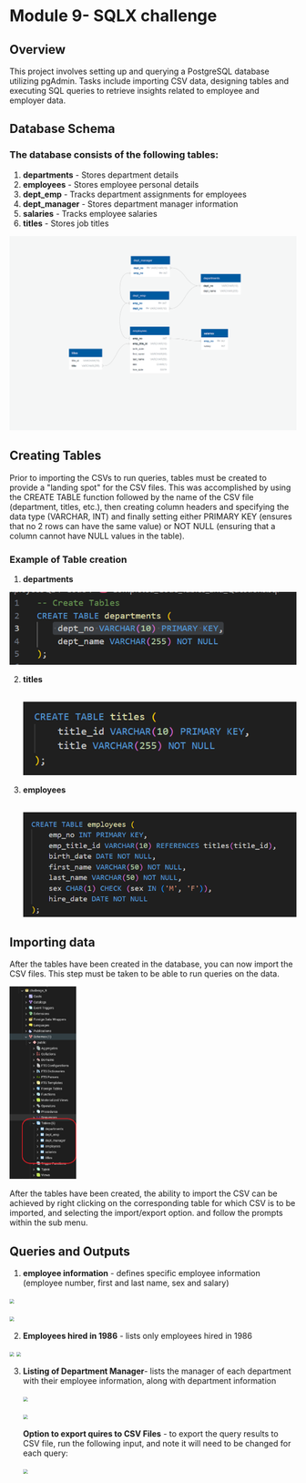 # Module 9- SQLX challenge

## Overview

This project involves setting up and querying a PostgreSQL database utilizing pgAdmin. Tasks include importing CSV data, designing tables and executing SQL queries to retrieve insights related to employee and employer data. 

## Database Schema

### The database consists of the following tables:

1. **departments** - Stores department details
2. **employees** - Stores employee personal details
3. **dept_emp** - Tracks department assignments for employees
4. **dept_manager** - Stores department manager information
5. **salaries** - Tracks employee salaries
6. **titles** - Stores job titles

![ERD Diagram](EmployeeSQL/Images/SQL_challenge_ERD.png)





## Creating Tables

Prior to importing the CSVs to run queries, tables must be created to provide a "landing spot" for the CSV files. This was accomplished by using the CREATE TABLE function followed by the name of the CSV file (department, titles, etc.), then creating column headers and specifying the data type (VARCHAR, INT) and finally setting either PRIMARY KEY (ensures that  no 2 rows can have the same value) or NOT NULL (ensuring that a column cannot have NULL values in the table). 

### Example of  Table creation 

1.  **departments** 

   ![Departments Table](EmployeeSQL/Images/departments_table.png)


2. **titles** 

   ​	
    ![Titles Table](EmployeeSQL\Images\titles_table.png)

3. **employees** 

   ​	
    ![Employees Table](EmployeeSQL\Images\employees_table.png)

## Importing data

After the tables have been created in the database, you can now import the CSV files. This step must be taken to be able to run queries on the data. 

<img src="EmployeeSQL\Images\created_tables.png" style="zoom:33%;"				  	/>		

After the tables have been created, the ability to import the CSV can be achieved by right clicking on the corresponding table for which CSV is to be imported, and selecting the import/export option. and follow the prompts within the sub menu.

## Queries and Outputs 

1. **employee information** - defines specific employee information (employee number, first and last name, sex and salary)

​   <img src="C:\Repos\sql-challenge\EmployeeSQL\Images\employee_data.png" style="zoom: 50%;"								 	/>

  <img src="C:\Repos\sql-challenge\EmployeeSQL\Images\emp_output.png" style="zoom:50%;" 		/>	

2. **Employees hired in 1986** - lists only employees hired in 1986

  <img src="C:\Repos\sql-challenge\EmployeeSQL\Images\employees_1986.png" style="zoom:50%;" 		/>	

  <img src="C:\Repos\sql-challenge\EmployeeSQL\Images\1986_output.png" style="zoom:50%;" 			/>	



3. **Listing of Department Manager**-  lists the manager of each department with their employee information, along with department information

   ​	<img src="C:\Repos\sql-challenge\EmployeeSQL\Images\dept_manager.png" style="zoom:50%;" 			/>

   <img src="C:\Repos\sql-challenge\EmployeeSQL\Images\dept_manager_output.png" style="zoom:50%;" />	

   

   

   **Option to export quires to CSV Files** - to export the query results to CSV file, run the following input, and note it will need to be changed for each query: 

   <img src="C:\Repos\sql-challenge\EmployeeSQL\Images\to_csv.png" style="zoom:50%;" 		/>	

   







